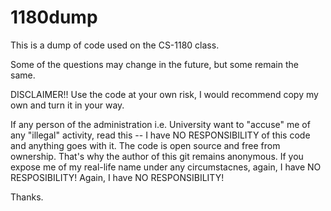 # 1180dump
This is a dump of code used on the CS-1180 class.

Some of the questions may change in the future, but some remain the same.

DISCLAIMER!! Use the code at your own risk, I would recommend copy my own and turn it in your way.

If any person of the administration i.e. University want to "accuse" me of any "illegal" activity, read this -- I have NO RESPONSIBILITY of this code and anything goes with it. The code is open source and free from ownership. That's why the author of this git remains anonymous. If you expose me of my real-life name under any circumstacnes, again, I have NO RESPOSIBILITY! Again, I have NO RESPONSIBILITY!

Thanks.
